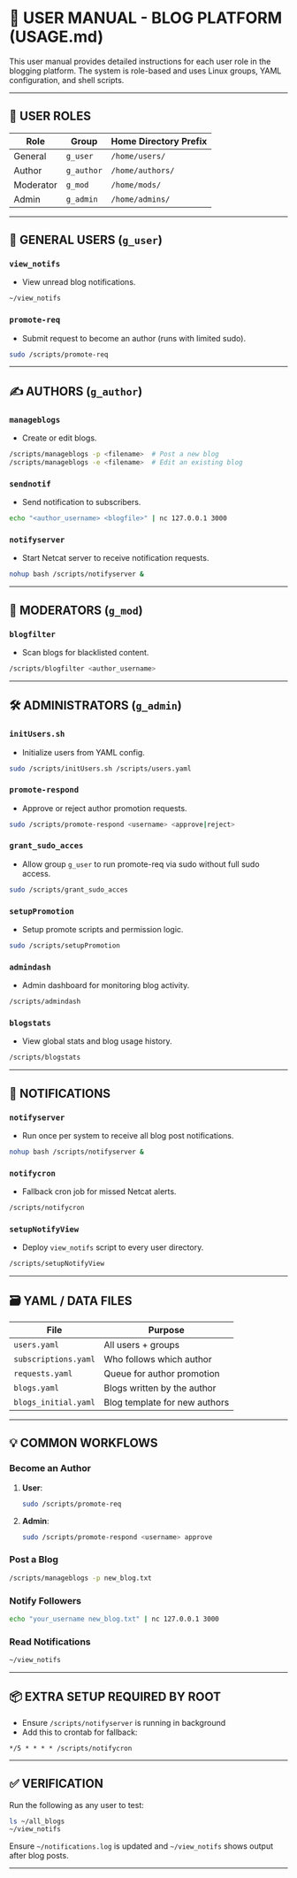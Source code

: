# 📘 USER MANUAL - BLOG PLATFORM (USAGE.md)

This user manual provides detailed instructions for each user role in the blogging platform. The system is role-based and uses Linux groups, YAML configuration, and shell scripts.

---

## 🔑 USER ROLES

| Role      | Group      | Home Directory Prefix |
| --------- | ---------- | --------------------- |
| General   | `g_user`   | `/home/users/`        |
| Author    | `g_author` | `/home/authors/`      |
| Moderator | `g_mod`    | `/home/mods/`         |
| Admin     | `g_admin`  | `/home/admins/`       |

---

## 👥 GENERAL USERS (`g_user`)

### `view_notifs`

- View unread blog notifications.

```bash
~/view_notifs
```

### `promote-req`

- Submit request to become an author (runs with limited sudo).

```bash
sudo /scripts/promote-req
```

---

## ✍️ AUTHORS (`g_author`)

### `manageblogs`

- Create or edit blogs.

```bash
/scripts/manageblogs -p <filename>  # Post a new blog
/scripts/manageblogs -e <filename>  # Edit an existing blog
```

### `sendnotif`

- Send notification to subscribers.

```bash
echo "<author_username> <blogfile>" | nc 127.0.0.1 3000
```

### `notifyserver`

- Start Netcat server to receive notification requests.

```bash
nohup bash /scripts/notifyserver &
```

---

## 🧹 MODERATORS (`g_mod`)

### `blogfilter`

- Scan blogs for blacklisted content.

```bash
/scripts/blogfilter <author_username>
```

---

## 🛠️ ADMINISTRATORS (`g_admin`)

### `initUsers.sh`

- Initialize users from YAML config.

```bash
sudo /scripts/initUsers.sh /scripts/users.yaml
```

### `promote-respond`

- Approve or reject author promotion requests.

```bash
sudo /scripts/promote-respond <username> <approve|reject>
```

### `grant_sudo_acces`

- Allow group `g_user` to run promote-req via sudo without full sudo access.

```bash
sudo /scripts/grant_sudo_acces
```

### `setupPromotion`

- Setup promote scripts and permission logic.

```bash
sudo /scripts/setupPromotion
```

### `admindash`

- Admin dashboard for monitoring blog activity.

```bash
/scripts/admindash
```

### `blogstats`

- View global stats and blog usage history.

```bash
/scripts/blogstats
```

---

## 🔔 NOTIFICATIONS

### `notifyserver`

- Run once per system to receive all blog post notifications.

```bash
nohup bash /scripts/notifyserver &
```

### `notifycron`

- Fallback cron job for missed Netcat alerts.

```bash
/scripts/notifycron
```

### `setupNotifyView`

- Deploy `view_notifs` script to every user directory.

```bash
/scripts/setupNotifyView
```

---

## 🗃️ YAML / DATA FILES

| File                 | Purpose                       |
| -------------------- | ----------------------------- |
| `users.yaml`         | All users + groups            |
| `subscriptions.yaml` | Who follows which author      |
| `requests.yaml`      | Queue for author promotion    |
| `blogs.yaml`         | Blogs written by the author   |
| `blogs_initial.yaml` | Blog template for new authors |

---

## 💡 COMMON WORKFLOWS

### Become an Author

1. **User**:
   ```bash
   sudo /scripts/promote-req
   ```
2. **Admin**:
   ```bash
   sudo /scripts/promote-respond <username> approve
   ```

### Post a Blog

```bash
/scripts/manageblogs -p new_blog.txt
```

### Notify Followers

```bash
echo "your_username new_blog.txt" | nc 127.0.0.1 3000
```

### Read Notifications

```bash
~/view_notifs
```

---

## 📦 EXTRA SETUP REQUIRED BY ROOT

- Ensure `/scripts/notifyserver` is running in background
- Add this to crontab for fallback:

```cron
*/5 * * * * /scripts/notifycron
```

---

## ✅ VERIFICATION

Run the following as any user to test:

```bash
ls ~/all_blogs
~/view_notifs
```

Ensure `~/notifications.log` is updated and `~/view_notifs` shows output after blog posts.

---

##

